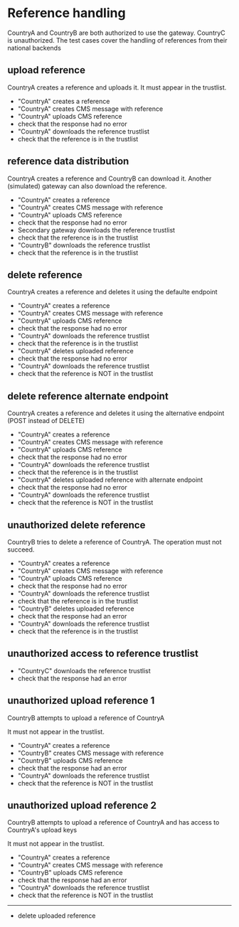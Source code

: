# Reference handling 

CountryA and CountryB are both authorized to use the gateway.
CountryC is unauthorized. 
The test cases cover the handling of references from their national backends


## upload reference

CountryA creates a reference and uploads it.
It must appear in the trustlist. 

* "CountryA" creates a reference
* "CountryA" creates CMS message with reference
* "CountryA" uploads CMS reference
* check that the response had no error
* "CountryA" downloads the reference trustlist
* check that the reference is in the trustlist 

## reference data distribution

CountryA creates a reference and CountryB can download it.
Another (simulated) gateway can also download the reference. 

* "CountryA" creates a reference
* "CountryA" creates CMS message with reference
* "CountryA" uploads CMS reference
* check that the response had no error
* Secondary gateway downloads the reference trustlist
* check that the reference is in the trustlist 
* "CountryB" downloads the reference trustlist
* check that the reference is in the trustlist 

## delete reference

CountryA creates a reference and deletes it using
the defaulte endpoint

* "CountryA" creates a reference
* "CountryA" creates CMS message with reference
* "CountryA" uploads CMS reference
* check that the response had no error
* "CountryA" downloads the reference trustlist
* check that the reference is in the trustlist 
* "CountryA" deletes uploaded reference
* check that the response had no error
* "CountryA" downloads the reference trustlist
* check that the reference is NOT in the trustlist 

## delete reference alternate endpoint

CountryA creates a reference and deletes it using
the alternative endpoint (POST instead of DELETE)

* "CountryA" creates a reference
* "CountryA" creates CMS message with reference
* "CountryA" uploads CMS reference
* check that the response had no error
* "CountryA" downloads the reference trustlist
* check that the reference is in the trustlist 
* "CountryA" deletes uploaded reference with alternate endpoint
* check that the response had no error
* "CountryA" downloads the reference trustlist
* check that the reference is NOT in the trustlist 


## unauthorized delete reference

CountryB tries to delete a reference of CountryA.
The operation must not succeed. 

* "CountryA" creates a reference
* "CountryA" creates CMS message with reference
* "CountryA" uploads CMS reference
* check that the response had no error
* "CountryA" downloads the reference trustlist
* check that the reference is in the trustlist 
* "CountryB" deletes uploaded reference
* check that the response had an error
* "CountryA" downloads the reference trustlist
* check that the reference is in the trustlist 

## unauthorized access to reference trustlist

* "CountryC" downloads the reference trustlist
* check that the response had an error

## unauthorized upload reference 1

CountryB attempts to upload a reference of CountryA

It must not appear in the trustlist. 
* "CountryA" creates a reference
* "CountryB" creates CMS message with reference
* "CountryB" uploads CMS reference
* check that the response had an error
* "CountryA" downloads the reference trustlist
* check that the reference is NOT in the trustlist 

## unauthorized upload reference 2

CountryB attempts to upload a reference of CountryA
and has access  to CountryA's upload keys

It must not appear in the trustlist. 
* "CountryA" creates a reference
* "CountryA" creates CMS message with reference
* "CountryB" uploads CMS reference
* check that the response had an error
* "CountryA" downloads the reference trustlist
* check that the reference is NOT in the trustlist 


___

* delete uploaded reference
